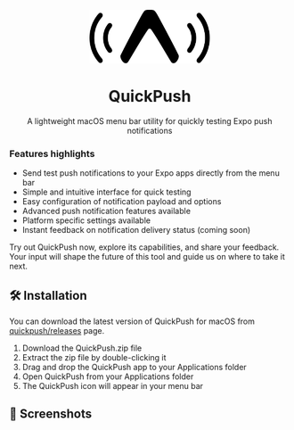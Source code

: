 <p align="center">
  <picture >
    <source height="96" media="(prefers-color-scheme: dark)" srcset="./.github/resources/icon-white.png">
    <img height="96" alt="QuickPush" src="./.github/resources/icon-dark.png">
  </picture>
  <h1 align="center">QuickPush</h1>
</p>

<p align="center">A lightweight macOS menu bar utility for quickly testing Expo push notifications</p>

### Features highlights

- Send test push notifications to your Expo apps directly from the menu bar
- Simple and intuitive interface for quick testing
- Easy configuration of notification payload and options
- Advanced push notification features available
- Platform specific settings available
- Instant feedback on notification delivery status (coming soon)

Try out QuickPush now, explore its capabilities, and share your feedback. Your input will shape the future of this tool and guide us on where to take it next.

## 🛠️ Installation

You can download the latest version of QuickPush for macOS from [quickpush/releases](https://github.com/betomoedano/quick-push/releases) page.

1. Download the QuickPush.zip file
2. Extract the zip file by double-clicking it
3. Drag and drop the QuickPush app to your Applications folder
4. Open QuickPush from your Applications folder
5. The QuickPush icon will appear in your menu bar

## 📸 Screenshots

